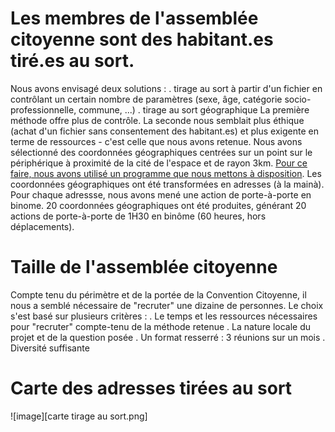 # Les membres de l'assemblée citoyenne sont des habitant.es tiré.es au sort.
Nous avons envisagé deux solutions :
. tirage au sort à partir d'un fichier en contrôlant un certain nombre de paramètres (sexe, âge, catégorie socio-professionnelle, commune, ...)
. tirage au sort géographique
La première méthode offre plus de contrôle. La seconde nous semblait plus éthique (achat d'un fichier sans consentement des habitant.es) et plus exigente en terme de ressources - c'est celle que nous avons retenue.
Nous avons sélectionné des coordonnées géographiques centrées sur un point sur le périphérique à proximité de la cité de l'espace et de rayon 3km. [Pour ce faire, nous avons utilisé un programme que nous mettons à disposition](https://github.com/archipelcitoyen/convcitoyenne_mobilites_se). Les coordonnées géographiques ont été transformées en adresses (à la mainà). Pour chaque adressse, nous avons mené une action de porte-à-porte en binome.
20 coordonnées géographiques ont été produites, générant 20 actions de porte-à-porte de 1H30 en binôme (60 heures, hors déplacements).

# Taille de l'assemblée citoyenne
Compte tenu du périmètre et de la portée de la Convention Citoyenne, il nous a semblé nécessaire de "recruter" une dizaine de personnes. Le choix s'est basé sur plusieurs critères :
. Le temps et les ressources nécessaires pour "recruter" compte-tenu de la méthode retenue
. La nature locale du projet et de la question posée
. Un format resserré : 3 réunions sur un mois
. Diversité suffisante

# Carte des adresses tirées au sort
![image][carte tirage au sort.png]
